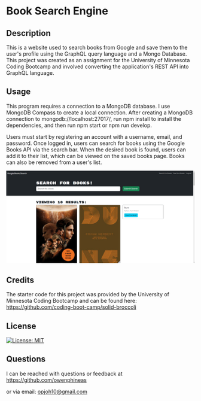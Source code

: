 # Book Search Engine

## Description
This is a website used to search books from Google and save them to the user's profile using the GraphQL query language and a Mongo Database. This project was created as an assignment for the University of Minnesota Coding Bootcamp and involved converting the application's REST API into GraphQL language.

## Usage
This program requires a connection to a MongoDB database. I use MongoDB Compass to create a local connection. After creating a MongoDB connection to mongodb://localhost:27017/, run npm install to install the dependencies, and then run npm start or npm run develop.

Users must start by registering an account with a username, email, and password. Once logged in, users can search for books using the Google Books API via the search bar. When the desired book is found, users can add it to their list, which can be viewed on the saved books page. Books can also be removed from a user's list.

![screenshot](./screenshot/Screenshot%202024-06-06%20171924.png)

## Credits
The starter code for this project was provided by the University of Minnesota Coding Bootcamp and can be found here: https://github.com/coding-boot-camp/solid-broccoli

## License
[![License: MIT](https://img.shields.io/badge/License-MIT-yellow.svg)](https://opensource.org/licenses/MIT)

## Questions
I can be reached with questions or feedback at https://github.com/owenphineas

or via email: opjoh10@gmail.com